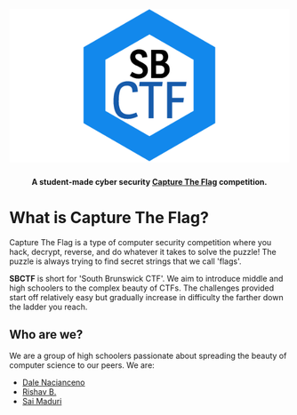 <h1 align="center">
	<br>
	<img src="https://raw.githubusercontent.com/DaleNaci/SBCTF/master/images/logo.png" alt="SBCTF">
	<br>
</h1>

<h4 align="center">A student-made cyber security <a href="https://en.wikipedia.org/wiki/Capture_the_flag#Computer_security" target="_blank">Capture The Flag</a> competition.</h4>

<h1>What is Capture The Flag?</h1>

<p>Capture The Flag is a type of computer security competition where you hack, decrypt, reverse, and do whatever it takes to solve the puzzle! The puzzle is always trying to find secret strings that we call 'flags'.</p>

<p><b>SBCTF</b> is short for 'South Brunswick CTF'. We aim to introduce middle and high schoolers to the complex beauty of CTFs. The challenges provided start off relatively easy but gradually increase in difficulty the farther down the ladder you reach.</p>

<h2>Who are we?</h2>

<p>We are a group of high schoolers passionate about spreading the beauty of computer science to our peers. We are:</p>

<ul>
	<li><a href="https://github.com/DaleNaci">Dale Nacianceno</a></li>
	<li><a href="https://github.com/rishavb123">Rishav B.</a></li>
	<li><a href="https://github.com/saimaduri">Sai Maduri</a></li>
</ul>